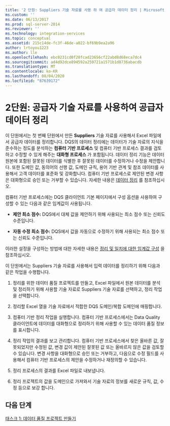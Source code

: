 ```yaml
---
title: '2 단원: Suppliers 기술 자료를 사용 하 여 공급자 데이터 정리 | Microsoft Docs'
ms.custom: ''
ms.date: 06/13/2017
ms.prod: sql-server-2014
ms.reviewer: ''
ms.technology: integration-services
ms.topic: conceptual
ms.assetid: 215c14de-fc3f-46de-a022-bf69b9ea2a96
author: lrtoyou1223
ms.author: lle
ms.openlocfilehash: ebc0231cd0f28fcad23656cf22abd8d68eca7dc4
ms.sourcegitcommit: ad4d92dce894592a259721a1571b1d8736abacdb
ms.translationtype: MT
ms.contentlocale: ko-KR
ms.lasthandoff: 08/04/2020
ms.locfileid: "87639172"
---
```

# <a name="lesson-2-cleansing-supplier-data-using-the-suppliers-knowledge-base"></a>2단원: 공급자 기술 자료를 사용하여 공급자 데이터 정리
  이 단원에서는 첫 번째 단원에서 만든 **Suppliers** 기술 자료를 사용해서 Excel 파일에서 공급자 데이터를 정리합니다. DQS의 데이터 정리에는 데이터가 기술 자료의 지식을 준수하는 정도를 분석하는 **컴퓨터 기반 프로세스** 및 컴퓨터 기반 프로세스 결과를 검토하고 수정할 수 있게 해주는 **대화형 프로세스** 가 포함됩니다. 데이터 정리 기능은 데이터 원본에 포함된 잘못된 데이터를 식별한 후 잘못된 데이터를 수정하거나 수정을 제안합니다. 또한 도메인 값, 동의어의 선행 값, 도메인 규칙, 용어 기반 관계 및 참조 데이터를 사용해서 고객 데이터를 표준화 및 강화합니다. 컴퓨터 기반 프로세스로 제안된 변경 사항은 대화형으로 승인 또는 거부할 수 있습니다. 자세한 내용은 [데이터 정리](https://msdn.microsoft.com/library/gg524800.aspx) 를 참조하십시오.  
  
 컴퓨터 기반 프로세스에는 DQS 클라이언트 기본 페이지에서 구성 옵션을 사용하여 구성할 수 있는 다음과 같은 임계값이 사용됩니다.  
  
-   **제안 최소 점수:** DQS에서 대체 값을 제안하기 위해 사용되는 최소 점수 또는 신뢰도 수준입니다.  
  
-   **자동 수정 최소 점수:** DQS에서 값을 자동으로 수정하기 위해 사용되는 최소 점수 또는 신뢰도 수준입니다.  
  
 이러한 설정을 구성하는 방법에 대한 자세한 내용은 [정리 및 일치에 대한 임계값 구성](https://msdn.microsoft.com/library/hh510415.aspx) 을 참조하십시오.  
  
 이 단원에서는 Suppliers 기술 자료를 사용해서 입력 데이터를 정리하기 위해 다음과 같은 작업을 수행합니다.  
  
1.  정리를 위한 데이터 품질 프로젝트를 만들고, Excel 파일에서 원본 데이터를 분석 및 정리하기 위해 사용할 기술 자료로 Suppliers 기술 자료를 선택하고, 정리 작업을 선택합니다.  
  
2.  정리할 Excel 열을 기술 자료에서 적합한 DQS 도메인/복합 도메인에 매핑합니다.  
  
3.  컴퓨터 기반 정리 작업을 실행합니다. 컴퓨터 기반 프로세스에서는 Data Quality 클라이언트에 데이터를 대화형으로 정리하기 위해 사용할 수 있는 데이터 품질 정보를 표시합니다.  
  
4.  정리 작업의 결과를 보고 관리합니다. 컴퓨터 기반 프로세스에서 찾은 올바른 값, 잘못되었지만 수정된 값, 변경 값이 제안된 잘못된 값 또는 올바르지 않은 값을 검토할 수 있습니다. 변경 사항을 대화형으로 승인 또는 거부하고, 다음으로 수정 필드를 사용해서 컴퓨터 기반 프로세스의 제안을 수정하거나 재정의할 수 있습니다.  
  
5.  정리 프로세스의 결과를 Excel 파일로 내보냅니다.  
  
6.  정리 프로젝트의 값을 도메인으로 가져와서 기술 자료의 정보를 새로운 규칙, 값, 수정 등으로 보강 합니다.  
  
## <a name="next-step"></a>다음 단계  
 [태스크 1: 데이터 품질 프로젝트 만들기](../../2014/tutorials/task-1-creating-a-data-quality-project.md)  
  
  
